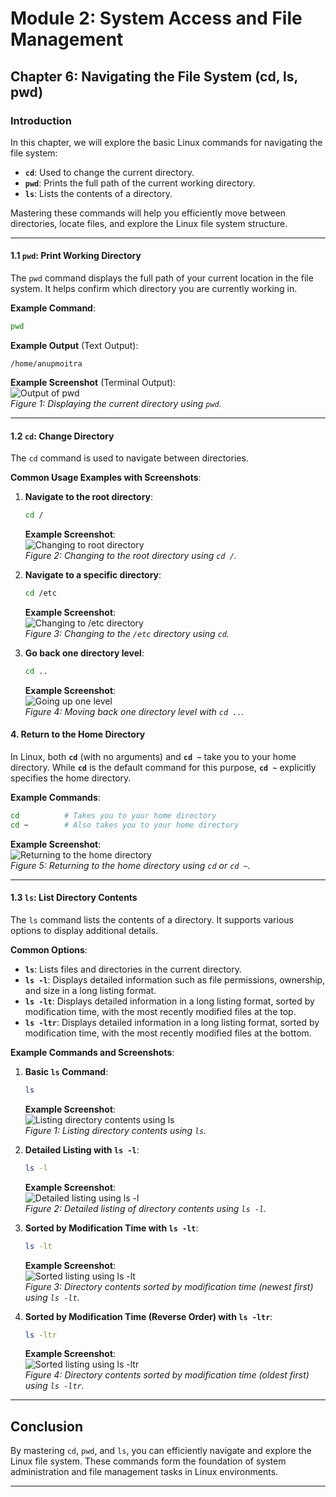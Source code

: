 # **Module 2: System Access and File Management**

## **Chapter 6: Navigating the File System (cd, ls, pwd)**

### **Introduction**  
In this chapter, we will explore the basic Linux commands for navigating the file system:  
- **`cd`**: Used to change the current directory.  
- **`pwd`**: Prints the full path of the current working directory.  
- **`ls`**: Lists the contents of a directory.  

Mastering these commands will help you efficiently move between directories, locate files, and explore the Linux file system structure.  

---

#### **1.1 `pwd`: Print Working Directory**  
The `pwd` command displays the full path of your current location in the file system. It helps confirm which directory you are currently working in.  

**Example Command**:  
```bash
pwd
```  

**Example Output** (Text Output):  
```
/home/anupmoitra
```

**Example Screenshot** (Terminal Output):  
![Output of pwd](screenshots/01-output-of-pwd.png)  
*Figure 1: Displaying the current directory using `pwd`.*

---

#### **1.2 `cd`: Change Directory**  
The `cd` command is used to navigate between directories.  

**Common Usage Examples with Screenshots**:  

1. **Navigate to the root directory**:  
   ```bash
   cd /
   ```  
   **Example Screenshot**:  
   ![Changing to root directory](screenshots/02-navigate-to-root.png)  
   *Figure 2: Changing to the root directory using `cd /`.*

2. **Navigate to a specific directory**:  
   ```bash
   cd /etc
   ```  
   **Example Screenshot**:  
   ![Changing to /etc directory](screenshots/03-navigate-to-etc.png)  
   *Figure 3: Changing to the `/etc` directory using `cd`.*

3. **Go back one directory level**:  
   ```bash
   cd ..
   ```  
   **Example Screenshot**:  
   ![Going up one level](screenshots/04-go-up-one-level.png)  
   *Figure 4: Moving back one directory level with `cd ..`.*

#### **4. Return to the Home Directory**  
In Linux, both **`cd`** (with no arguments) and **`cd ~`** take you to your home directory. While **`cd`** is the default command for this purpose, **`cd ~`** explicitly specifies the home directory.  

**Example Commands**:  
```bash
cd          # Takes you to your home directory
cd ~        # Also takes you to your home directory
```  

**Example Screenshot**:  
![Returning to the home directory](screenshots/05-return-home.png)  
*Figure 5: Returning to the home directory using `cd` or `cd ~`.*

---

#### **1.3 `ls`: List Directory Contents**  
The `ls` command lists the contents of a directory. It supports various options to display additional details.  

**Common Options**:  
- **`ls`**: Lists files and directories in the current directory.  
- **`ls -l`**: Displays detailed information such as file permissions, ownership, and size in a long listing format.  
- **`ls -lt`**: Displays detailed information in a long listing format, sorted by modification time, with the most recently modified files at the top.  
- **`ls -ltr`**: Displays detailed information in a long listing format, sorted by modification time, with the most recently modified files at the bottom.  

**Example Commands and Screenshots**:  

1. **Basic `ls` Command**:  
   ```bash
   ls
   ```  
   **Example Screenshot**:  
   ![Listing directory contents using `ls`](screenshots/06-ls-basic.png)  
   *Figure 1: Listing directory contents using `ls`.*

2. **Detailed Listing with `ls -l`**:  
   ```bash
   ls -l
   ```  
   **Example Screenshot**:  
   ![Detailed listing using `ls -l`](screenshots/07-ls-l.png)  
   *Figure 2: Detailed listing of directory contents using `ls -l`.*

3. **Sorted by Modification Time with `ls -lt`**:  
   ```bash
   ls -lt
   ```  
   **Example Screenshot**:  
   ![Sorted listing using `ls -lt`](screenshots/08-ls-lt.png)  
   *Figure 3: Directory contents sorted by modification time (newest first) using `ls -lt`.*

4. **Sorted by Modification Time (Reverse Order) with `ls -ltr`**:  
   ```bash
   ls -ltr
   ```  
   **Example Screenshot**:  
   ![Sorted listing using `ls -ltr`](screenshots/ls-ltr.png)  
   *Figure 4: Directory contents sorted by modification time (oldest first) using `ls -ltr`.*

---

## **Conclusion**  
By mastering `cd`, `pwd`, and `ls`, you can efficiently navigate and explore the Linux file system. These commands form the foundation of system administration and file management tasks in Linux environments.  

---
